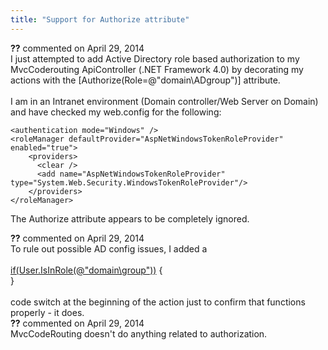 ```yaml
---
title: "Support for Authorize attribute"
---
```

<div id="comment-1239548" class="discussion-comment op">
   <div class="discussion-header"><b>??</b> commented on 
      <time datetime="2014-04-29T14:26:08.433-07:00" title="2014-04-29T14:26:08.433-07:00">April 29, 2014</time>
   </div>
   <div class="discussion-message">I just attempted to add Active Directory role based authorization to my MvcCoderouting ApiController (.NET Framework 4.0) by decorating my actions with the [Authorize(Role=@&quot;domain\ADgroup&quot;)] attribute.<br />
<br />
I am in an Intranet environment (Domain controller/Web Server on Domain) and have checked my web.config for the following: <br />
<pre><code>&lt;authentication mode=&quot;Windows&quot; /&gt;
&lt;roleManager defaultProvider=&quot;AspNetWindowsTokenRoleProvider&quot; enabled=&quot;true&quot;&gt;
    &lt;providers&gt;
      &lt;clear /&gt;
      &lt;add name=&quot;AspNetWindowsTokenRoleProvider&quot; type=&quot;System.Web.Security.WindowsTokenRoleProvider&quot;/&gt;
    &lt;/providers&gt;
&lt;/roleManager&gt;</code></pre>

The Authorize attribute appears to be completely ignored. <br />
</div>
</div>
<div id="comment-1239551" class="discussion-comment">
   <div class="discussion-header"><b>??</b> commented on 
      <time datetime="2014-04-29T14:40:26.313-07:00" title="2014-04-29T14:40:26.313-07:00">April 29, 2014</time>
   </div>
   <div class="discussion-message">To rule out possible AD config issues, I added a <br />
<br />
<a href="mailto:if(User.IsInRole(@&quot;domain\group&quot;))" rel="nofollow">if(User.IsInRole(@"domain\group"))</a> {<br />
}<br />
<br />
code switch at the beginning of the action just to confirm that functions properly - it does.<br />
</div>
</div>
<div id="comment-1239575" class="discussion-comment">
   <div class="discussion-header"><b>??</b> commented on 
      <time datetime="2014-04-29T16:29:28.687-07:00" title="2014-04-29T16:29:28.687-07:00">April 29, 2014</time>
   </div>
   <div class="discussion-message">MvcCodeRouting doesn't do anything related to authorization.<br />
</div>
</div>